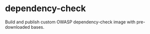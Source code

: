 # dependency-check
Build and publish custom OWASP dependency-check image with pre-downloaded bases.

